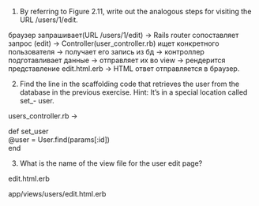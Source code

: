 1. By referring to Figure 2.11, write out the analogous steps for visiting the
URL /users/1/edit.


браузер запрашивает(URL /users/1/edit) -> Rails router сопоставляет запрос (edit) -> Controller(user_controller.rb) ищет конкретного пользователя -> получает его запись из бд -> контроллер подготавливает данные -> отправляет их во view -> рендерится представление edit.html.erb -> HTML ответ отправляется в браузер.

2. Find the line in the scaffolding code that retrieves the user from the database in the previous exercise. Hint: It’s in a special location called set_- user.

users_controller.rb ->

def set_user  
  @user = User.find(params[:id])  
end


3. What is the name of the view file for the user edit page?

edit.html.erb

app/views/users/edit.html.erb